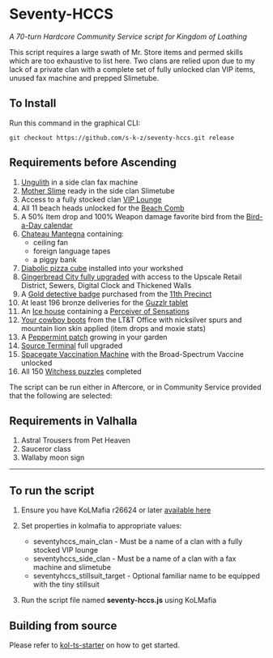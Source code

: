 # Seventy-HCCS

_A 70-turn Hardcore Community Service script for Kingdom of Loathing_

This script requires a large swath of Mr. Store items and permed skills which are too exhaustive to list here. Two clans are relied upon due to my lack of a private clan with a complete set of fully unlocked clan VIP items, unused fax machine and prepped Slimetube.

## To Install

Run this command in the graphical CLI:

```
git checkout https://github.com/s-k-z/seventy-hccs.git release
```

## Requirements before Ascending

1. [Ungulith](https://kol.coldfront.net/thekolwiki/index.php/Ungulith) in a side clan fax machine
2. [Mother Slime](https://kol.coldfront.net/thekolwiki/index.php/Showdown) ready in the side clan Slimetube
3. Access to a fully stocked clan [VIP Lounge](https://kol.coldfront.net/thekolwiki/index.php/VIP_Lounge)
4. All 11 beach heads unlocked for the [Beach Comb](https://kol.coldfront.net/thekolwiki/index.php/Beach_Comb)
5. A 50% Item drop and 100% Weapon damage favorite bird from the [Bird-a-Day calendar](https://kol.coldfront.net/thekolwiki/index.php/Bird-a-Day_calendar)
6. [Chateau Mantegna](https://kol.coldfront.net/thekolwiki/index.php/Chateau_Mantegna) containing:
   - ceiling fan
   - foreign language tapes
   - a piggy bank
7. [Diabolic pizza cube](https://kol.coldfront.net/thekolwiki/index.php/Diabolic_pizza_cube) installed into your workshed
8. [Gingerbread City fully upgraded](https://kol.coldfront.net/thekolwiki/index.php/Civic_Planning_Office) with access to the Upscale Retail District, Sewers, Digital Clock and Thickened Walls
9. A [Gold detective badge](https://kol.coldfront.net/thekolwiki/index.php/Gold_detective_badge) purchased from the [11th Precinct](https://kol.coldfront.net/thekolwiki/index.php/The_Precinct)
10. At least 196 bronze deliveries for the [Guzzlr tablet](https://kol.coldfront.net/thekolwiki/index.php/Guzzlr_tablet)
11. An [Ice house](https://kol.coldfront.net/thekolwiki/index.php/Ice_house) containing a [Perceiver of Sensations](https://kol.coldfront.net/thekolwiki/index.php/Perceiver_of_Sensations)
12. [Your cowboy boots](https://kol.coldfront.net/thekolwiki/index.php/Your_cowboy_boots) from the LT&T Office with nicksilver spurs and mountain lion skin applied (item drops and moxie stats)
13. A [Peppermint patch](https://kol.coldfront.net/thekolwiki/index.php/A_Peppermint_Patch) growing in your garden
14. [Source Terminal](https://kol.coldfront.net/thekolwiki/index.php/Source_Terminal) full upgraded
15. [Spacegate Vaccination Machine](https://kol.coldfront.net/thekolwiki/index.php/Spacegate_Vaccination_Machine) with the Broad-Spectrum Vaccine unlocked
16. All 150 [Witchess puzzles](https://kol.coldfront.net/thekolwiki/index.php/Witchess_Puzzles) completed

The script can be run either in Aftercore, or in Community Service provided that the following are selected:

## Requirements in Valhalla

1. Astral Trousers from Pet Heaven
2. Sauceror class
3. Wallaby moon sign

---

## To run the script

1. Ensure you have KoLMafia r26624 or later [available here](https://github.com/kolmafia/kolmafia/releases)
2. Set properties in kolmafia to appropriate values:

   - seventyhccs_main_clan - Must be a name of a clan with a fully stocked VIP lounge
   - seventyhccs_side_clan - Must be a name of a clan with a fax machine and slimetube
   - seventyhccs_stillsuit_target - Optional familiar name to be equipped with the tiny stillsuit

3. Run the script file named **seventy-hccs.js** using KoLMafia

## Building from source

Please refer to [kol-ts-starter](https://github.com/docrostov/kol-ts-starter) on how to get started.
